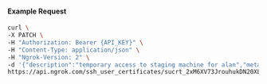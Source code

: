 <!-- Code generated for API Clients. DO NOT EDIT. -->

#### Example Request

```bash
curl \
-X PATCH \
-H "Authorization: Bearer {API_KEY}" \
-H "Content-Type: application/json" \
-H "Ngrok-Version: 2" \
-d '{"description":"temporary access to staging machine for alan","metadata":"{\"user_email\": \"alan@example.com\"}"}' \
https://api.ngrok.com/ssh_user_certificates/sucrt_2xM6XV73JrouhukDN20XLCtThwr
```
